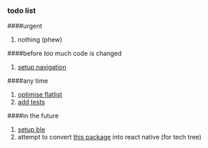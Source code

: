 ### todo list

####urgent

1. nothing (phew)

####before *too* much code is changed

1. [setup navigation](https://reactnavigation.org/docs/getting-started/)

####any time

1. [optimise flatlist](https://reactnative.dev/docs/optimizing-flatlist-configuration)
2. [add tests](https://reactnative.dev/docs/testing-overview)

####in the future

1. [setup ble](https://github.com/innoveit/react-native-ble-manager)
2. attempt to convert [this package]("https://reactflow.dev") into react native (for tech tree)